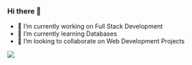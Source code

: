 ### Hi there 👋

- 🔭 I’m currently working on Full Stack Development
- 🌱 I’m currently learning Databases
- 👯 I’m looking to collaborate on Web Development Projects


<img src="https://github-readme-stats.vercel.app/api?username=shekush&&show_icons=true&title_color=ffffff&icon_color=bb2acf&text_color=daf7dc&bg_color=151515">
